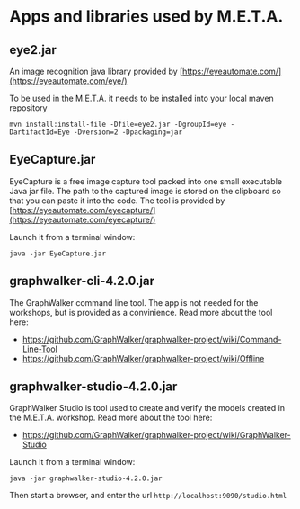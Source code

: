 # Apps and libraries used by M.E.T.A.

## eye2.jar

An image recognition java library provided by [https://eyeautomate.com/](https://eyeautomate.com/eye/)

To be used in the M.E.T.A. it needs to be installed into your local maven repository

```
mvn install:install-file -Dfile=eye2.jar -DgroupId=eye -DartifactId=Eye -Dversion=2 -Dpackaging=jar
```

## EyeCapture.jar

EyeCapture is a free image capture tool packed into one small executable Java jar file. The path to the captured image is stored on the clipboard so that you can paste it into the code. The tool is provided by [https://eyeautomate.com/eyecapture/](https://eyeautomate.com/eyecapture/)

Launch it from a terminal window:

```
java -jar EyeCapture.jar
```

## graphwalker-cli-4.2.0.jar

The GraphWalker command line tool. The app is not needed for the workshops, but is provided as a convinience. Read more about the tool here:

* https://github.com/GraphWalker/graphwalker-project/wiki/Command-Line-Tool
* https://github.com/GraphWalker/graphwalker-project/wiki/Offline

## graphwalker-studio-4.2.0.jar

GraphWalker Studio is tool used to create and verify the models created in the M.E.T.A. workshop. Read more about the tool here:
 * https://github.com/GraphWalker/graphwalker-project/wiki/GraphWalker-Studio
 
Launch it from a terminal window:

```
java -jar graphwalker-studio-4.2.0.jar
```

Then start a browser, and enter the url `http://localhost:9090/studio.html`

